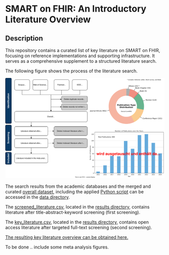 # SMART on FHIR: An Introductory Literature Overview

## Description

This repository contains a curated list of key literature on SMART on FHIR, focusing on reference implementations and supporting infrastructure. It serves as a comprehensive supplement to a structured literature search.

The following figure shows the process of the literature search.

![Flow chart of literature screening.](process.svg)

The search results from the academic databases and the merged and curated [overall dataset](data/overall.csv), including the applied [Python script](data/preprocessing.py) can be accessed in the [data directory](data/).

The [screened_literature.csv](results/screened_literature.csv), located in the [results directory](results/), contains literature after title-abstract-keyword screening (first screening). 

The [key_literature.csv](results/key_literature.csv), located in the [results directory](results/), contains open access literature after targeted full-text screening (second screening). 

[The resulting key literature overview can be obtained here.](KEY_LITERATURE_OVERVIEW.md)

To be done .. include some meta analysis figures.